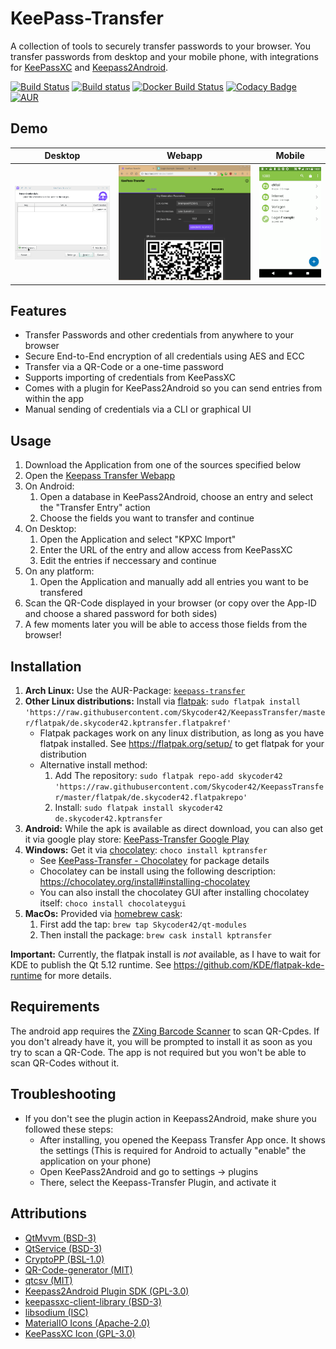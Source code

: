 # KeePass-Transfer
A collection of tools to securely transfer passwords to your browser. You transfer passwords from desktop and your mobile phone, with integrations for [KeePassXC](https://github.com/keepassxreboot/keepassxc) and [Keepass2Android](https://play.google.com/store/apps/details?id=keepass2android.keepass2android).

[![Build Status](https://travis-ci.org/Skycoder42/KeepassTransfer.svg?branch=master)](https://travis-ci.org/Skycoder42/KeepassTransfer)
[![Build status](https://ci.appveyor.com/api/projects/status/5314bp8u703fo660?svg=true)](https://ci.appveyor.com/project/Skycoder42/keepasstransfer)
[![Docker Build Status](https://img.shields.io/docker/build/skycoder42/kptransfer-server.svg)](https://hub.docker.com/r/skycoder42/kptransfer-server)
[![Codacy Badge](https://api.codacy.com/project/badge/Grade/79d2bf9e93a94407955cd5f9a96ad82f)](https://www.codacy.com/app/Skycoder42/KeepassTransfer)
[![AUR](https://img.shields.io/aur/version/keepass-transfer.svg)](https://aur.archlinux.org/packages/keepass-transfer/)


## Demo
 Desktop | Webapp | Mobile
---------|--------|--------
![](readme/desktop.gif) | ![](readme/webapp.gif) | ![](readme/mobile.gif)

## Features
- Transfer Passwords and other credentials from anywhere to your browser
- Secure End-to-End encryption of all credentials using AES and ECC
- Transfer via a QR-Code or a one-time password
- Supports importing of credentials from KeePassXC
- Comes with a plugin for KeePass2Android so you can send entries from within the app
- Manual sending of credentials via a CLI or graphical UI

## Usage
1. Download the Application from one of the sources specified below
2. Open the [Keepass Transfer Webapp](https://kpt.skycoder42.de/)
3. On Android:
	1. Open a database in KeePass2Android, choose an entry and select the "Transfer Entry" action
	2. Choose the fields you want to transfer and continue
4. On Desktop:
	1. Open the Application and select "KPXC Import"
	2. Enter the URL of the entry and allow access from KeePassXC
	3. Edit the entries if neccessary and continue
5. On any platform:
	1. Open the Application and manually add all entries you want to be transfered
6. Scan the QR-Code displayed in your browser (or copy over the App-ID and choose a shared password for both sides)
7. A few moments later you will be able to access those fields from the browser!

## Installation
1. **Arch Linux:** Use the AUR-Package: [`keepass-transfer`](https://aur.archlinux.org/packages/keepass-transfer/)
2. **Other Linux distributions:** Install via [flatpak](https://flatpak.org/): `sudo flatpak install 'https://raw.githubusercontent.com/Skycoder42/KeepassTransfer/master/flatpak/de.skycoder42.kptransfer.flatpakref'`
	- Flatpak packages work on any linux distribution, as long as you have flatpak installed. See https://flatpak.org/setup/ to get flatpak for your distribution
	- Alternative install method:
		1. Add The repository: `sudo flatpak repo-add skycoder42 'https://raw.githubusercontent.com/Skycoder42/KeepassTransfer/master/flatpak/de.skycoder42.flatpakrepo'`
		2. Install: `sudo flatpak install skycoder42 de.skycoder42.kptransfer`
3. **Android:** While the apk is available as direct download, you can also get it via google play store: [KeePass-Transfer Google Play](https://play.google.com/store/apps/details?id=de.skycoder42.kptransfer)
4. **Windows:** Get it via [chocolatey](https://chocolatey.org/): `choco install kptransfer`
	- See [KeePass-Transfer - Chocolatey](https://chocolatey.org/packages/kptransfer/) for package details
	- Chocolatey can be install using the following description: https://chocolatey.org/install#installing-chocolatey
	- You can also install the chocolatey GUI after installing chocolatey itself: `choco install chocolateygui`
5. **MacOs:** Provided via [homebrew cask](https://github.com/Homebrew/homebrew-cask):
	1. First add the tap: `brew tap Skycoder42/qt-modules`
	2. Then install the package: `brew cask install kptransfer`

**Important:** Currently, the flatpak install is *not* available, as I have to wait for KDE to publish the Qt 5.12 runtime. See https://github.com/KDE/flatpak-kde-runtime for more details.

## Requirements
The android app requires the [ZXing Barcode Scanner](https://play.google.com/store/apps/details?id=com.google.zxing.client.android) to scan QR-Cpdes. If you don't already have it, you will be prompted to install it as soon as you try to scan a QR-Code. The app is not required but you won't be able to scan QR-Codes without it.

## Troubleshooting
- If you don't see the plugin action in Keepass2Android, make shure you followed these steps:
	- After installing, you opened the Keepass Transfer App once. It shows the settings (This is required for Android to actually "enable" the application on your phone)
	- Open KeePass2Android and go to settings -> plugins
	- There, select the Keepass-Transfer Plugin, and activate it

## Attributions
- [QtMvvm (BSD-3)](https://github.com/Skycoder42/QtMvvm)
- [QtService (BSD-3)](https://github.com/Skycoder42/QtService)
- [CryptoPP (BSL-1.0)](https://github.com/weidai11/cryptopp)
- [QR-Code-generator (MIT)](https://github.com/nayuki/QR-Code-generator)
- [qtcsv (MIT)](https://github.com/iamantony/qtcsv)
- [Keepass2Android Plugin SDK (GPL-3.0)](https://github.com/PhilippC/keepass2android)
- [keepassxc-client-library (BSD-3)](https://github.com/Skycoder42/keepassxc-client-library)
- [libsodium (ISC)](https://github.com/jedisct1/libsodium)
- [MaterialIO Icons (Apache-2.0)](https://material.io/tools/icons)
- [KeePassXC Icon (GPL-3.0)](https://github.com/keepassxreboot/keepassxc)
